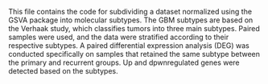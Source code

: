 This file contains the code for subdividing a dataset normalized using the GSVA package into molecular subtypes. 
The GBM subtypes are based on the Verhaak study, which classifies tumors into three main subtypes. 
Paired samples were used, and the data were stratified according to their respective subtypes.
A paired differential expression analysis (DEG) was conducted specifically on samples that retained the same subtype between the primary and recurrent groups.
Up and dpwnregulated genes were detected based on the subtypes.
